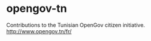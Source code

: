 opengov-tn
==========

Contributions to the Tunisian OpenGov citizen initiative. http://www.opengov.tn/fr/
